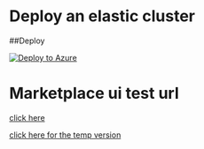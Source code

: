 # Deploy an elastic cluster


##Deploy

<a href="https://portal.azure.com/#create/Microsoft.Template/uri/https%3A%2F%2Fraw.githubusercontent.com%2FMpdreamz%2FARM-Templates%2Fmaster%2Felastic%2FmainTemplate.json" target="_blank">
   <img alt="Deploy to Azure" src="http://azuredeploy.net/deploybutton.png"/>
</a>


# Marketplace ui test url

[click here](https://portal.azure.com/?clientOptimizations=false#blade/Microsoft_Azure_Compute/CreateMultiVmWizardBlade/internal_bladeCallId/anything/internal_bladeCallerParams/{"initialData":{},"providerConfig":{"createUiDefinition":"https%3A%2F%2Fraw.githubusercontent.com%2Fwebtoed%2FARM-Templates%2Fmaster%2Felastic2%2FcreateUiDefinition.json"}})


[click here for the temp version](https://portal.azure.com/?clientOptimizations=false#blade/Microsoft_Azure_Compute/CreateMultiVmWizardBlade/internal_bladeCallId/anything/internal_bladeCallerParams/{"initialData":{},"providerConfig":{"createUiDefinition":"https%3A%2F%2Fraw.githubusercontent.com%2Fwebtoed%2FARM-Templates%2Fmaster%2Felastic2%2FtmpUiDefinition.json"}})


